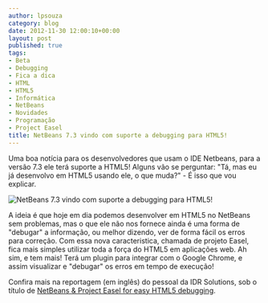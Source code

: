 ```yaml
---
author: lpsouza
category: blog
date: 2012-11-30 12:00:10+00:00
layout: post
published: true
tags:
- Beta
- Debugging
- Fica a dica
- HTML
- HTML5
- Informática
- NetBeans
- Novidades
- Programação
- Project Easel
title: NetBeans 7.3 vindo com suporte a debugging para HTML5!
---
```


Uma boa notícia para os desenvolvedores que usam o IDE Netbeans, para a versão 7.3 ele terá suporte a HTML5! Alguns vão se perguntar: "Tá, mas eu já desenvolvo em HTML5 usando ele, o que muda?" - É isso que vou explicar.

![NetBeans 7.3 vindo com suporte a debugging para HTML5!](http://blog.idrsolutions.comhttps://luizsouza.com.br/wp-content/uploads/2012/10/NewProject.png)

A ideia é que hoje em dia podemos desenvolver em HTML5 no NetBeans sem problemas, mas o que ele não nos fornece ainda é uma forma de "debugar" a informação, ou melhor dizendo, ver de forma fácil os erros para correção. Com essa nova caracteristica, chamada de projeto Easel, fica mais simples utilizar toda a força do HTML5 em aplicações web. Ah sim, e tem mais! Terá um plugin para integrar com o Google Chrome, e assim visualizar e "debugar" os erros em tempo de execução!

Confira mais na reportagem (em inglês) do pessoal da IDR Solutions, sob o título de [NetBeans & Project Easel for easy HTML5 debugging](http://blog.idrsolutions.com/2012/10/netbeans-project-easel-for-easy-html5-debugging/).